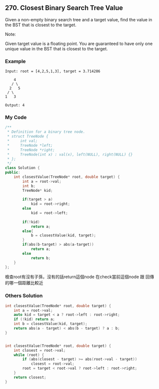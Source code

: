 ## 270. Closest Binary Search Tree Value

Given a non-empty binary search tree and a target value, find the value in the BST that is closest to the target.

Note:

Given target value is a floating point.
You are guaranteed to have only one unique value in the BST that is closest to the target.

### Example
```
Input: root = [4,2,5,1,3], target = 3.714286

    4
   / \
  2   5
 / \
1   3

Output: 4
```

### My Code
```c++
/**
 * Definition for a binary tree node.
 * struct TreeNode {
 *     int val;
 *     TreeNode *left;
 *     TreeNode *right;
 *     TreeNode(int x) : val(x), left(NULL), right(NULL) {}
 * };
 */
class Solution {
public:
    int closestValue(TreeNode* root, double target) {
        int a = root->val;
        int b;
        TreeNode* kid;
        
        if(target > a)
            kid = root->right;
        else
            kid = root->left;
        
        if(!kid)
            return a;
        else{
            b = closestValue(kid, target);
        }
        if(abs(b-target) > abs(a-target))
            return a;
        else
            return b;
    }
};
```
檢查root有沒有子孫，沒有的話return這個node
在check當前這個node 跟 回傳的哪一個距離比較近

### Others Solution
```c++
int closestValue(TreeNode* root, double target) {
    int a = root->val;
    auto kid = target < a ? root->left : root->right;
    if (!kid) return a;
    int b = closestValue(kid, target);
    return abs(a - target) < abs(b - target) ? a : b;
}


int closestValue(TreeNode* root, double target) {
    int closest = root->val;
    while (root) {
        if (abs(closest - target) >= abs(root->val - target))
            closest = root->val;
        root = target < root->val ? root->left : root->right;
    }
    return closest;
}
```



